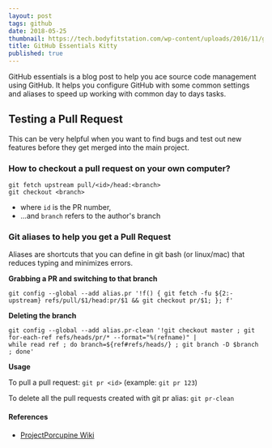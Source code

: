 ```yaml
---
layout: post
tags: github
date: 2018-05-25 
thumbnail: https://tech.bodyfitstation.com/wp-content/uploads/2016/11/github-logo.png
title: GitHub Essentials Kitty
published: true
---
```


GitHub essentials is a blog post to help you ace source code management using GitHub. It helps you configure GitHub with some 
common settings and aliases to speed up working with common day to days tasks. 

<!--more-->

## Testing a Pull Request

This can be very helpful when you want to find bugs and test out new features before they get merged into the main project.

### How to checkout a pull request on your own computer?

```shell
git fetch upstream pull/<id>/head:<branch>
git checkout <branch>
```

* where `id` is the PR number,
* ...and `branch` refers to the author's branch

### Git aliases to help you get a Pull Request

Aliases are shortcuts that you can define in git bash (or linux/mac) that 
reduces typing and minimizes errors. 

**Grabbing a PR and switching to that branch**

```shell
git config --global --add alias.pr '!f() { git fetch -fu ${2:-upstream} refs/pull/$1/head:pr/$1 && git checkout pr/$1; }; f'
```

**Deleting the branch**

```shell
git config --global --add alias.pr-clean '!git checkout master ; git for-each-ref refs/heads/pr/* --format="%(refname)" | 
while read ref ; do branch=${ref#refs/heads/} ; git branch -D $branch ; done'
```

**Usage**

To pull a pull request: `git pr <id>` (example: `git pr 123`)

To delete all the pull requests created with git pr alias: `git pr-clean`

#### References
* [ProjectPorcupine Wiki](https://github.com/TeamPorcupine/ProjectPorcupine/wiki/How-to-Test-a-Pull-Request) 
